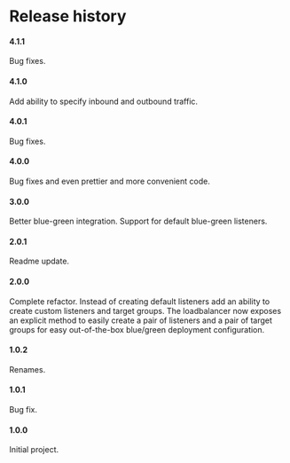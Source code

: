 # Release history

#### 4.1.1
Bug fixes.

#### 4.1.0
Add ability to specify inbound and outbound traffic.

#### 4.0.1
Bug fixes.

#### 4.0.0
Bug fixes and even prettier and more convenient code.

#### 3.0.0
Better blue-green integration. Support for default blue-green listeners.

#### 2.0.1
Readme update.

#### 2.0.0
Complete refactor. Instead of creating default listeners add an ability to create custom listeners and
target groups. The loadbalancer now exposes an explicit method to easily create a pair of listeners and
a pair of target groups for easy out-of-the-box blue/green deployment configuration.

#### 1.0.2
Renames.

#### 1.0.1
Bug fix.

#### 1.0.0
Initial project.
